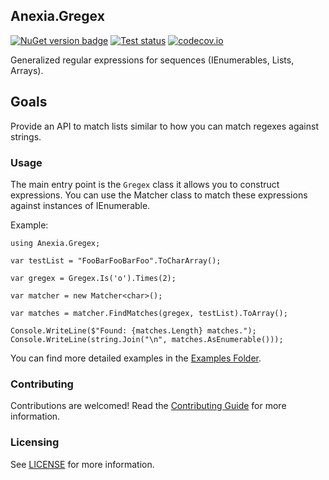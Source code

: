 ## Anexia.Gregex

[![](https://img.shields.io/nuget/v/Anexia.Gregex "NuGet version badge")](https://www.nuget.org/packages/Anexia.Gregex)
[![](https://github.com/anexia/dotnetcore-gregex/actions/workflows/test.yml/badge.svg?branch=main "Test status")](https://github.com/anexia/dotnetcore-gregex/actions/workflows/test.yml)
[![codecov.io](https://codecov.io/github/anexia/dotnetcore-gregex/coverage.svg?branch=main "Code coverage")](https://codecov.io/github/Anexia/dotnetcore-gregex/coverage.svg?branch=main)


Generalized regular expressions for sequences (IEnumerables, Lists, Arrays).

## Goals

Provide an API to match lists similar to how you can match regexes against strings.

### Usage

The main entry point is the ```Gregex``` class it allows you to construct expressions. You can use the
Matcher class to match these expressions against instances of IEnumerable.

Example:
```
using Anexia.Gregex;

var testList = "FooBarFooBarFoo".ToCharArray();

var gregex = Gregex.Is('o').Times(2);

var matcher = new Matcher<char>();

var matches = matcher.FindMatches(gregex, testList).ToArray();

Console.WriteLine($"Found: {matches.Length} matches.");
Console.WriteLine(string.Join("\n", matches.AsEnumerable()));
```

You can find more detailed examples in the [Examples Folder](examples).

### Contributing

Contributions are welcomed! Read the [Contributing Guide](CONTRIBUTING.md) for more information.

### Licensing

See [LICENSE](LICENSE) for more information.
